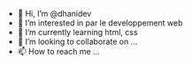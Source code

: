 - 👋 Hi, I’m @dhanidev
- 👀 I’m interested in  par le developpement web
- 🌱 I’m currently learning  html, css
- 💞️ I’m looking to collaborate on ...
- 📫 How to reach me ...

<!---
dhanidev/dhanidev is a ✨ special ✨ repository because its `README.md` (this file) appears on your GitHub profile.
You can click the Preview link to take a look at your changes.
--->
